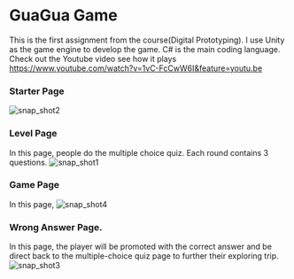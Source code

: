 # GuaGua Game
This is the first assignment from the course(Digital Prototyping).
I use Unity as the game engine to develop the game.
C# is the main coding language.
Check out the Youtube video see how it plays
https://www.youtube.com/watch?v=1vC-FcCwW6I&feature=youtu.be
### Starter Page
![snap_shot2](https://user-images.githubusercontent.com/42711913/64770718-13c28480-d591-11e9-9996-82fdfe583de6.jpg)
### Level Page
In this page, people do the multiple choice quiz. Each round contains 3 questions.
![snap_shot1](https://user-images.githubusercontent.com/42711913/64771210-f215cd00-d591-11e9-9328-bbd48eb00a10.jpg)
### Game Page
In this page, 
![snap_shot4](https://user-images.githubusercontent.com/42711913/64771990-38b7f700-d593-11e9-93f0-42effe13b36a.jpg)
### Wrong Answer Page. 
In this page, the player will be promoted with the correct answer and be direct back to the multiple-choice quiz page to further their exploring trip.
![snap_shot3](https://user-images.githubusercontent.com/42711913/64770513-a9114900-d590-11e9-931c-5aab2bd3a635.jpg)



